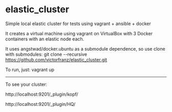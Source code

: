 # elastic_cluster
Simple local elastic cluster for tests using vagrant + ansible + docker

It creates a virtual machine using vagrant on VirtualBox with 3 Docker containers with an elastic node each.

It uses angstwad/docker.ubuntu as a submodule dependence, so use clone with submodules: git clone --recursive https://github.com/victorfranz/elastic_cluster.git

To run, just: vagrant up
___
To see your cluster:

http://localhost:9201/_plugin/kopf/

http://localhost:9201/_plugin/HQ/

